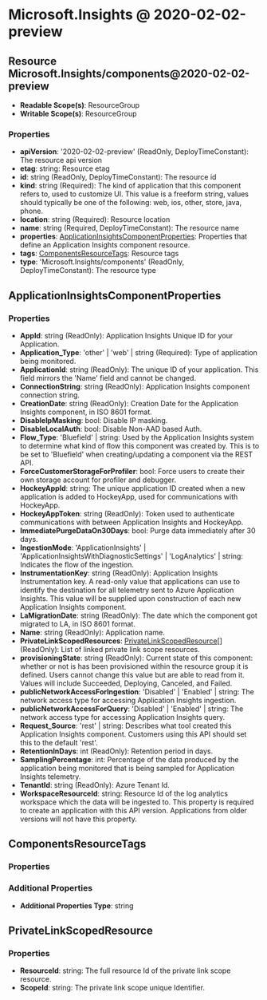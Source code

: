 # Microsoft.Insights @ 2020-02-02-preview

## Resource Microsoft.Insights/components@2020-02-02-preview
* **Readable Scope(s)**: ResourceGroup
* **Writable Scope(s)**: ResourceGroup
### Properties
* **apiVersion**: '2020-02-02-preview' (ReadOnly, DeployTimeConstant): The resource api version
* **etag**: string: Resource etag
* **id**: string (ReadOnly, DeployTimeConstant): The resource id
* **kind**: string (Required): The kind of application that this component refers to, used to customize UI. This value is a freeform string, values should typically be one of the following: web, ios, other, store, java, phone.
* **location**: string (Required): Resource location
* **name**: string (Required, DeployTimeConstant): The resource name
* **properties**: [ApplicationInsightsComponentProperties](#applicationinsightscomponentproperties): Properties that define an Application Insights component resource.
* **tags**: [ComponentsResourceTags](#componentsresourcetags): Resource tags
* **type**: 'Microsoft.Insights/components' (ReadOnly, DeployTimeConstant): The resource type

## ApplicationInsightsComponentProperties
### Properties
* **AppId**: string (ReadOnly): Application Insights Unique ID for your Application.
* **Application_Type**: 'other' | 'web' | string (Required): Type of application being monitored.
* **ApplicationId**: string (ReadOnly): The unique ID of your application. This field mirrors the 'Name' field and cannot be changed.
* **ConnectionString**: string (ReadOnly): Application Insights component connection string.
* **CreationDate**: string (ReadOnly): Creation Date for the Application Insights component, in ISO 8601 format.
* **DisableIpMasking**: bool: Disable IP masking.
* **DisableLocalAuth**: bool: Disable Non-AAD based Auth.
* **Flow_Type**: 'Bluefield' | string: Used by the Application Insights system to determine what kind of flow this component was created by. This is to be set to 'Bluefield' when creating/updating a component via the REST API.
* **ForceCustomerStorageForProfiler**: bool: Force users to create their own storage account for profiler and debugger.
* **HockeyAppId**: string: The unique application ID created when a new application is added to HockeyApp, used for communications with HockeyApp.
* **HockeyAppToken**: string (ReadOnly): Token used to authenticate communications with between Application Insights and HockeyApp.
* **ImmediatePurgeDataOn30Days**: bool: Purge data immediately after 30 days.
* **IngestionMode**: 'ApplicationInsights' | 'ApplicationInsightsWithDiagnosticSettings' | 'LogAnalytics' | string: Indicates the flow of the ingestion.
* **InstrumentationKey**: string (ReadOnly): Application Insights Instrumentation key. A read-only value that applications can use to identify the destination for all telemetry sent to Azure Application Insights. This value will be supplied upon construction of each new Application Insights component.
* **LaMigrationDate**: string (ReadOnly): The date which the component got migrated to LA, in ISO 8601 format.
* **Name**: string (ReadOnly): Application name.
* **PrivateLinkScopedResources**: [PrivateLinkScopedResource](#privatelinkscopedresource)[] (ReadOnly): List of linked private link scope resources.
* **provisioningState**: string (ReadOnly): Current state of this component: whether or not is has been provisioned within the resource group it is defined. Users cannot change this value but are able to read from it. Values will include Succeeded, Deploying, Canceled, and Failed.
* **publicNetworkAccessForIngestion**: 'Disabled' | 'Enabled' | string: The network access type for accessing Application Insights ingestion.
* **publicNetworkAccessForQuery**: 'Disabled' | 'Enabled' | string: The network access type for accessing Application Insights query.
* **Request_Source**: 'rest' | string: Describes what tool created this Application Insights component. Customers using this API should set this to the default 'rest'.
* **RetentionInDays**: int (ReadOnly): Retention period in days.
* **SamplingPercentage**: int: Percentage of the data produced by the application being monitored that is being sampled for Application Insights telemetry.
* **TenantId**: string (ReadOnly): Azure Tenant Id.
* **WorkspaceResourceId**: string: Resource Id of the log analytics workspace which the data will be ingested to. This property is required to create an application with this API version. Applications from older versions will not have this property.

## ComponentsResourceTags
### Properties
### Additional Properties
* **Additional Properties Type**: string

## PrivateLinkScopedResource
### Properties
* **ResourceId**: string: The full resource Id of the private link scope resource.
* **ScopeId**: string: The private link scope unique Identifier.

